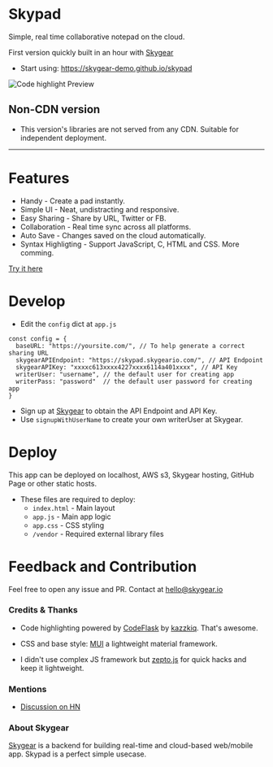# Skypad

Simple, real time collaborative notepad on the cloud. 

First version quickly built in an hour with [Skygear](https://skygear.io)

* Start using: https://skygear-demo.github.io/skypad

![Code highlight Preview](https://user-images.githubusercontent.com/1916493/28747571-e14a8030-74d4-11e7-8c48-6f2edc1abc0c.gif)

## Non-CDN version
* This version's libraries are not served from any CDN. Suitable for independent deployment.

---

# Features

* Handy - Create a pad instantly.
* Simple UI - Neat, undistracting and responsive.
* Easy Sharing -  Share by URL, Twitter or FB.
* Collaboration - Real time sync across all platforms.
* Auto Save - Changes saved on the cloud automatically.
* Syntax Highligting - Support JavaScript, C, HTML and CSS. More comming.

[Try it here](https://skygear-demo.github.io/skypad)

# Develop

* Edit the `config` dict at `app.js`

```
const config = {
  baseURL: "https://yoursite.com/", // To help generate a correct sharing URL
  skygearAPIEndpoint: "https://skypad.skygeario.com/", // API Endpoint
  skygearAPIKey: "xxxxc613xxxx4227xxxx6114a401xxxx", // API Key
  writerUser: "username", // the default user for creating app
  writerPass: "password"  // the default user password for creating app
}
```

* Sign up at [Skygear](https://portal.skygear.io/signup) to obtain the API Endpoint and API Key.
* Use `signupWithUserName` to create your own writerUser at Skygear.  


# Deploy

This app can be deployed on localhost, AWS s3, Skygear hosting, GitHub Page or other static hosts.

* These files are required to deploy:
  * `index.html` - Main layout
  * `app.js` - Main app logic
  * `app.css` - CSS styling
  * `/vendor` - Required external library files

# Feedback and Contribution

Feel free to open any issue and PR. Contact at hello@skygear.io

### Credits & Thanks

* Code highlighting powered by [CodeFlask](https://github.com/kazzkiq/CodeFlask.js) by [kazzkiq](https://twitter.com/kazzkiq). That's awesome.

* CSS and base style: [MUI](https://www.muicss.com/) a lightweight material framework.

* I didn't use complex JS framework but [zepto.js](http://zeptojs.com/) for quick hacks and keep it lightweight.

### Mentions

* [Discussion on HN](https://news.ycombinator.com/item?id=14864089)

### About Skygear

[Skygear](https://skygear.io) is a backend for building real-time and cloud-based web/mobile app. Skypad is a perfect simple usecase.
